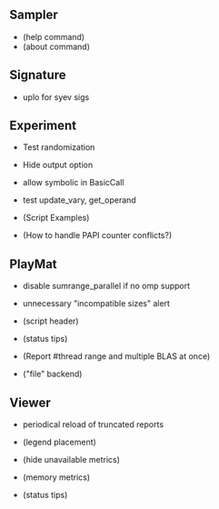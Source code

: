 Sampler
-------
* (help command)
* (about command)


Signature
----------
* uplo for syev sigs


Experiment
----------
* Test randomization
* Hide output option
* allow symbolic in BasicCall
* test update_vary, get_operand

* (Script Examples)
* (How to handle PAPI counter conflicts?)


PlayMat
-------
* disable sumrange_parallel if no omp support
* unnecessary "incompatible sizes" alert

* (script header)
* (status tips)
* (Report #thread range and multiple BLAS at once)
* ("file" backend)


Viewer
------
* periodical reload of truncated reports

* (legend placement)
* (hide unavailable metrics)
* (memory metrics)
* (status tips)
